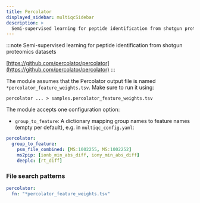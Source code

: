 ```yaml
---
title: Percolator
displayed_sidebar: multiqcSidebar
description: >
  Semi-supervised learning for peptide identification from shotgun proteomics datasets
---
```


<!--
~~~~~ DO NOT EDIT ~~~~~
This file is autogenerated from the MultiQC module python docstring.
Do not edit the markdown, it will be overwritten.

File path for the source of this content: multiqc/modules/percolator/percolator.py
~~~~~~~~~~~~~~~~~~~~~~~
-->

:::note
Semi-supervised learning for peptide identification from shotgun proteomics datasets

[https://github.com/percolator/percolator](https://github.com/percolator/percolator)
:::

The module assumes that the Percolator output file is named `*percolator_feature_weights.tsv`.
Make sure to run it using:

```
percolator ... > samples.percolator_feature_weights.tsv
```

The module accepts one configuration option:

- `group_to_feature`: A dictionary mapping group names to feature names (empty per default), e.g. in `multiqc_config.yaml`:

```yaml
percolator:
  group_to_feature:
    psm_file_combined: [MS:1002255, MS:1002252]
    ms2pip: [ionb_min_abs_diff, iony_min_abs_diff]
    deeplc: [rt_diff]
```

### File search patterns

```yaml
percolator:
  fn: "*percolator_feature_weights.tsv"
```
